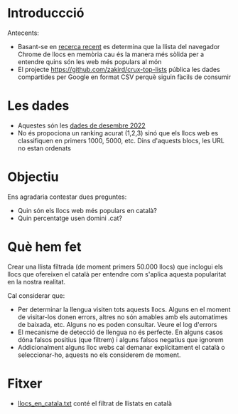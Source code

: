 

# Introduccció


Antecents:

* Basant-se en [recerca recent](https://zakird.com/papers/toplists.pdf) es determina que la llista del navegador Chrome de llocs en memòria cau és la manera més sòlida per a entendre quins són les web més populars al món
* El projecte https://github.com/zakird/crux-top-lists pública les dades compartides per Google en format CSV perquè siguin fàcils de consumir


# Les dades

* Aquestes són les [dades de desembre 2022](https://raw.githubusercontent.com/jordimas/crux-top-lists-catalan/main/data/202211.csv)
* No és propociona un ranking acurat (1,2,3) sinó que els llocs web es classifiquen en primers 1000, 5000, etc. Dins d'aquests blocs, les URL no estan ordenats

# Objectiu

Ens agradaria contestar dues preguntes:
* Quin són els llocs web més populars en català?
* Quin percentatge usen domini .cat? 

# Què hem fet 

Crear una llista filtrada (de moment primers 50.000 llocs) que inclogui els llocs que ofereixen el català per entendre com s'aplica aquesta popularitat en la nostra realitat.

Cal considerar que:
* Per determinar la llengua visiten tots aquests llocs. Alguns en el moment de visitar-los donen errors, altres no són amables amb els automatimes de baixada, etc. Alguns no es poden consultar. Veure el log d'errors
* El mecanisme de detecció de llengua no és perfecte. En alguns casos dóna falsos positius (que filtrem) i alguns falsos negatius que ignorem
* Addicionalment alguns lloc webs cal demanar explícitament el català o seleccionar-ho, aquests no els considerem de moment.

# Fitxer

* [llocs_en_catala.txt](llocs_en_catala.txt) conté el filtrat de llistats en català






